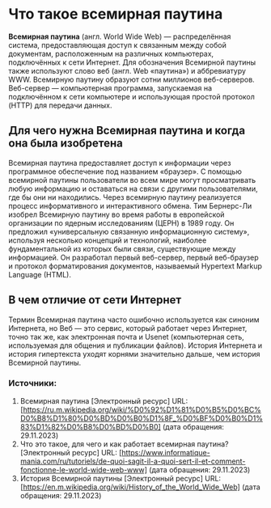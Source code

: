 # Что такое всемирная паутина

**Всемирная паутина** (англ. World Wide Web) — распределённая система, 
предоставляющая доступ к связанным между собой документам, 
расположенным на различных компьютерах, 
подключённых к сети Интернет. 
Для обозначения Всемирной паутины также используют слово веб 
(англ. Web «паутина») 
и аббревиатуру WWW.
Всемирную паутину образуют сотни миллионов веб-серверов. 
Веб-сервер — компьютерная программа, запускаемая на подключённом 
к сети компьютере и использующая простой протокол (HTTP) 
для передачи данных. 

## Для чего нужна Всемирная паутина и когда она была изобретена

Всемирная паутина  предоставляет доступ к информации через 
программное обеспечение под названием «браузер». 
С помощью всемирной паутины пользователи во всем мире могут 
просматривать любую информацию и оставаться на связи с другими 
пользователями, где бы они ни находились.
Через всемирную паутину реализуется процесс информативного и 
интерактивного обмена. 
Тим Бернерс-Ли изобрел Всемирную паутину во время работы 
в европейской организации по ядерным исследованиям (ЦЕРН) в 1989 году. 
Он предложил «универсальную связанную информационную систему», 
используя несколько концепций и технологий, наиболее 
фундаментальной из которых были связи, 
существующие между информацией. 
Он разработал первый веб-сервер, первый веб-браузер и протокол 
форматирования документов, называемый Hypertext Markup Language (HTML).

## В чем отличие от сети Интернет

Термин Всемирная паутина часто ошибочно используется 
как синоним Интернета, но Веб — это сервис, который работает через Интернет, 
точно так же, как электронная почта и Usenet (компьютерная сеть, 
используемая для общения и публикации файлов). 
История Интернета и история гипертекста уходят корнями значительно дальше, 
чем история Всемирной паутины.

### Источники:

 1. Всемирная паутина [Электронный ресурс] URL:
[https://ru.m.wikipedia.org/wiki/%D0%92%D1%81%D0%B5%D0%BC%D0%B8%D1%80%D0%BD%D0%B0%D1%8F_%D0%BF%D0%B0%D1%83%D1%82%D0%B8%D0%BD%D0%B0] (дата обращения: 29.11.2023) 
 2. Что это такое, для чего и как работает всемирная паутина? [Электронный ресурс] URL:
[https://www.informatique-mania.com/ru/tutoriels/de-quoi-sagit-il-a-quoi-sert-il-et-comment-fonctionne-le-world-wide-web-www] (дата обращения: 29.11.2023) 
3. История Всемирной паутины [Электронный ресурс] URL: [https://en.m.wikipedia.org/wiki/History_of_the_World_Wide_Web] (дата обращения: 29.11.2023) 